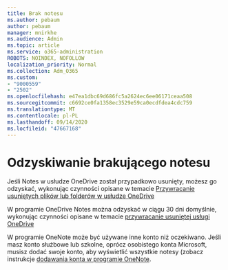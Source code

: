```yaml
---
title: Brak notesu
ms.author: pebaum
author: pebaum
manager: mnirkhe
ms.audience: Admin
ms.topic: article
ms.service: o365-administration
ROBOTS: NOINDEX, NOFOLLOW
localization_priority: Normal
ms.collection: Adm_O365
ms.custom:
- "9000559"
- "2502"
ms.openlocfilehash: e47ea1dbc69d686fc5a2624ec6ee06171ceaa508
ms.sourcegitcommit: c6692ce0fa1358ec3529e59ca0ecdfdea4cdc759
ms.translationtype: MT
ms.contentlocale: pl-PL
ms.lasthandoff: 09/14/2020
ms.locfileid: "47667168"
---
```

# <a name="recover-missing-notebook"></a>Odzyskiwanie brakującego notesu

Jeśli Notes w usłudze OneDrive został przypadkowo usunięty, możesz go odzyskać, wykonując czynności opisane w temacie [Przywracanie usuniętych plików lub folderów w usłudze OneDrive](https://support.office.com/article/949ada80-0026-4db3-a953-c99083e6a84f)

W programie OneDrive Notes można odzyskać w ciągu 30 dni domyślnie, wykonując czynności opisane w temacie [przywracanie usuniętej usługi OneDrive](https://docs.microsoft.com/onedrive/restore-deleted-onedrive)

W programie OneNote może być używane inne konto niż oczekiwano. Jeśli masz konto służbowe lub szkolne, oprócz osobistego konta Microsoft, musisz dodać swoje konto, aby wyświetlić wszystkie notesy (zobacz instrukcje [dodawania konta w programie OneNote](https://support.office.com/article/5afff855-54ee-47e4-a773-db048d4ac299).